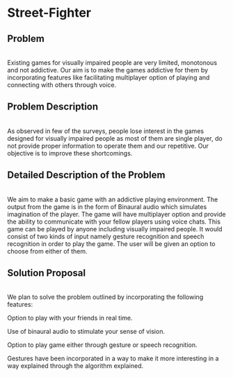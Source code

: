 # Street-Fighter
<h2>Problem</h2><br>
Existing games for visually impaired people are very limited, monotonous and not addictive. Our aim is to make the games addictive for them by incorporating features like facilitating multiplayer option of playing and connecting with others through voice.


<h2>Problem Description</h2><br>
As observed in few of the surveys, people lose interest in the games designed for visually impaired people as most of them are single player, do not provide proper information to operate them and our repetitive. Our objective is to improve these shortcomings.

<h2>Detailed Description of the Problem</h2><br>
We aim to make a basic game with an addictive playing environment. The output from the game is in the form of Binaural audio which simulates imagination of the player. The game will have multiplayer option and provide the ability to communicate with your fellow players using voice chats. This game can be played by anyone including visually impaired people. It would consist of two kinds of input namely gesture recognition and speech recognition in order to play the game. The user will be given an option to choose from either of them.

<h2>Solution Proposal</h2><br>
We plan to solve the problem outlined by
incorporating the following features:

Option to play with your friends in real
time.

Use of binaural audio to stimulate your
sense of vision.

Option to play game either through
gesture or speech recognition.

Gestures have been incorporated in a
way to make it more interesting in a way
explained through the algorithm
explained.
